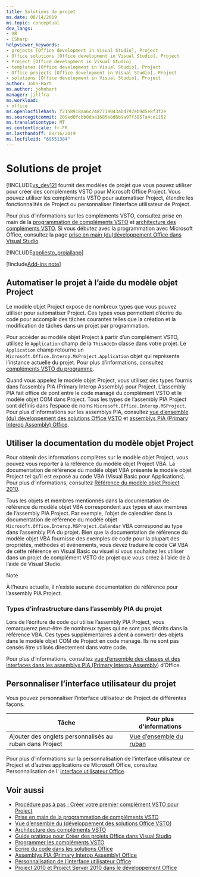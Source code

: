 ```yaml
---
title: Solutions de projet
ms.date: 08/14/2019
ms.topic: conceptual
dev_langs:
- VB
- CSharp
helpviewer_keywords:
- projects [Office development in Visual Studio], Project
- Office solutions [Office development in Visual Studio], Project
- Project [Office development in Visual Studio]
- templates [Office development in Visual Studio], Project
- Office projects [Office development in Visual Studio], Project
- solutions [Office development in Visual Studio], Project
author: John-Hart
ms.author: johnhart
manager: jillfra
ms.workload:
- office
ms.openlocfilehash: f2158918aa6c2487719043abd797eb9d5e8f3f2e
ms.sourcegitcommit: 209ed0fcbb8daa1685e8d6b9a97f3857a4ce1152
ms.translationtype: MT
ms.contentlocale: fr-FR
ms.lasthandoff: 08/16/2019
ms.locfileid: "69551384"
---
```

# <a name="project-solutions"></a>Solutions de projet
  [!INCLUDE[vs_dev12](../vsto/includes/vs-dev12-md.md)] fournit des modèles de projet que vous pouvez utiliser pour créer des compléments VSTO pour Microsoft Office Project. Vous pouvez utiliser les compléments VSTO pour automatiser Project, étendre les fonctionnalités de Project ou personnaliser l’interface utilisateur de Project.

 Pour plus d’informations sur les compléments VSTO, consultez prise en main de la [programmation de compléments VSTO](../vsto/getting-started-programming-vsto-add-ins.md) et [architecture des compléments VSTO](../vsto/architecture-of-vsto-add-ins.md). Si vous débutez avec la programmation avec Microsoft Office, consultez la page [prise en main &#40;du&#41;développement Office dans Visual Studio](../vsto/getting-started-office-development-in-visual-studio.md).

 [!INCLUDE[appliesto_projallapp](../vsto/includes/appliesto-projallapp-md.md)]

[!include[Add-ins note](includes/addinsnote.md)]

## <a name="automate-project-by-using-the-project-object-model"></a>Automatiser le projet à l’aide du modèle objet Project
 Le modèle objet Project expose de nombreux types que vous pouvez utiliser pour automatiser Project. Ces types vous permettent d’écrire du code pour accomplir des tâches courantes telles que la création et la modification de tâches dans un projet par programmation.

 Pour accéder au modèle objet Project à partir d’un complément VSTO, utilisez le `Application` champ de la `ThisAddIn` classe dans votre projet. Le `Application` champ retourne un `Microsoft.Office.Interop.MsProject.Application` objet qui représente l’instance actuelle du projet. Pour plus d’informations, consultez [compléments VSTO du programme](../vsto/programming-vsto-add-ins.md).

 Quand vous appelez le modèle objet Project, vous utilisez des types fournis dans l’assembly PIA (Primary Interop Assembly) pour Project. L’assembly PIA fait office de pont entre le code managé du complément VSTO et le modèle objet COM dans Project. Tous les types de l’assembly PIA Project sont définis dans l’espace de noms `Microsoft.Office.Interop.MSProject`. Pour plus d’informations sur les assemblys PIA, consultez [vue d’ensemble &#40;du&#41; développement des solutions Office VSTO](../vsto/office-solutions-development-overview-vsto.md) et [assemblys PIA (Primary Interop Assembly) Office](../vsto/office-primary-interop-assemblies.md).

## <a name="use-the-project-object-model-documentation"></a>Utiliser la documentation du modèle objet Project
 Pour obtenir des informations complètes sur le modèle objet Project, vous pouvez vous reporter à la référence du modèle objet Project VBA. La documentation de référence du modèle objet VBA présente le modèle objet Project tel qu’il est exposé au code VBA (Visual Basic pour Applications). Pour plus d’informations, consultez [Référence du modèle objet Project 2010](http://go.microsoft.com/fwlink/?LinkId=199771).

 Tous les objets et membres mentionnés dans la documentation de référence du modèle objet VBA correspondent aux types et aux membres de l’assembly PIA Project. Par exemple, l’objet de calendrier dans la documentation de référence du modèle objet `Microsoft.Office.Interop.MSProject.Calendar` VBA correspond au type dans l’assembly PIA du projet. Bien que la documentation de référence du modèle objet VBA fournisse des exemples de code pour la plupart des propriétés, méthodes et événements, vous devez traduire le code C# VBA de cette référence en Visual Basic ou visuel si vous souhaitez les utiliser dans un projet de complément VSTO de projet que vous créez à l’aide de à l’aide de Visual Studio.

> [!NOTE]
> À l’heure actuelle, il n’existe aucune documentation de référence pour l’assembly PIA Project.

### <a name="infrastructure-types-in-the-project-primary-interop-assembly"></a>Types d’infrastructure dans l’assembly PIA du projet
 Lors de l’écriture de code qui utilise l’assembly PIA Project, vous remarquerez peut-être de nombreux types qui ne sont pas décrits dans la référence VBA. Ces types supplémentaires aident à convertir des objets dans le modèle objet COM de Project en code managé. Ils ne sont pas censés être utilisés directement dans votre code.

 Pour plus d’informations, consultez [vue d’ensemble des classes et des interfaces dans les assemblys PIA (Primary Interop Assembly](http://go.microsoft.com/fwlink/?LinkId=189592)) d’Office.

## <a name="customize-the-user-interface-of-project"></a>Personnaliser l’interface utilisateur du projet
 Vous pouvez personnaliser l’interface utilisateur de Project de différentes façons.

|Tâche|Pour plus d'informations|
|----------|--------------------------|
|Ajouter des onglets personnalisés au ruban dans Project|[Vue d’ensemble du ruban](../vsto/ribbon-overview.md)|

 Pour plus d’informations sur la personnalisation de l’interface utilisateur de Project et d’autres applications de Microsoft Office, consultez Personnalisation de l' [interface utilisateur Office](../vsto/office-ui-customization.md).

## <a name="see-also"></a>Voir aussi
- [Procédure pas à pas : Créer votre premier complément VSTO pour Project](../vsto/walkthrough-creating-your-first-vsto-add-in-for-project.md)
- [Prise en main de la programmation de compléments VSTO](../vsto/getting-started-programming-vsto-add-ins.md)
- [Vue d’ensemble du &#40;développement des solutions Office VSTO&#41;](../vsto/office-solutions-development-overview-vsto.md)
- [Architecture des compléments VSTO](../vsto/architecture-of-vsto-add-ins.md)
- [Guide pratique pour Créer des projets Office dans Visual Studio](../vsto/how-to-create-office-projects-in-visual-studio.md)
- [Programmer les compléments VSTO](../vsto/programming-vsto-add-ins.md)
- [Écrire du code dans les solutions Office](../vsto/writing-code-in-office-solutions.md)
- [Assemblys PIA (Primary Interop Assembly) Office](../vsto/office-primary-interop-assemblies.md)
- [Personnalisation de l’interface utilisateur Office](../vsto/office-ui-customization.md)
- [Project 2010 et Project Server 2010 dans le développement Office](http://go.microsoft.com/fwlink/?LinkId=199016)
